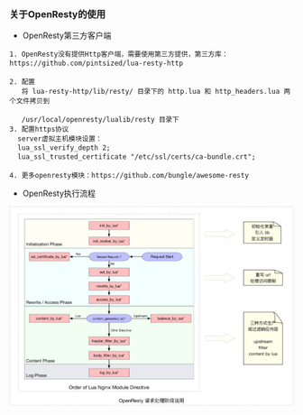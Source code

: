 ###    关于OpenResty的使用

* OpenResty第三方客户端
```
1. OpenResty没有提供Http客户端，需要使用第三方提供，第三方库：https://github.com/pintsized/lua-resty-http

2. 配置
   将 lua-resty-http/lib/resty/ 目录下的 http.lua 和 http_headers.lua 两个文件拷贝到
   
   /usr/local/openresty/lualib/resty 目录下
3. 配置https协议
  server虚拟主机模块设置：
  lua_ssl_verify_depth 2;
  lua_ssl_trusted_certificate "/etc/ssl/certs/ca-bundle.crt";

4. 更多openresty模块：https://github.com/bungle/awesome-resty

```
* OpenResty执行流程

![](https://github.com/Yangliangfeng/Linux/raw/master/file/images/openresty.png)
